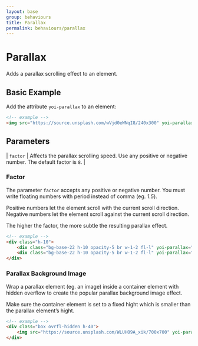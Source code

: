 ```yaml
---
layout: base
group: behaviours
title: Parallax
permalink: behaviours/parallax
---
```


# Parallax

<p class="intro">Adds a parallax scrolling effect to an element.</p>

## Basic Example

Add the attribute `yoi-parallax` to an element:

```html
<!-- example -->
<img src="https://source.unsplash.com/wVjd0eWNqI8/240x300" yoi-parallax />
```
## Parameters

| `factor` | Affects the parallax scrolling speed. Use any positive or negative number. The default factor is `8`. |

### Factor

The parameter `factor` accepts any positive or negative number. You must write floating numbers with period instead of comma (eg. *1.5*).

<p class="hint hint--primary">Positive numbers let the element scroll with the current scroll direction. Negative numbers let the element scroll against the current scroll direction.</p>
<p class="hint hint--primary">The higher the factor, the more subtle the resulting parallax effect.</p>

```html
<!-- example -->
<div class="h-10">
    <div class="bg-base-22 h-10 opacity-5 br w-1-2 fl-l" yoi-parallax="factor:10;"></div>
    <div class="bg-base-22 h-10 opacity-5 br w-1-2 fl-l" yoi-parallax="factor:-10;"></div>
</div>
```

### Parallax Background Image

Wrap a parallax element (eg. an image) inside a container element with hidden overflow to create the popular parallax background image effect.

<p class="hint hint--negative">Make sure the container element is set to a fixed hight which is smaller than the parallax element’s hight.</p>

```html
<!-- example -->
<div class="box ovrfl-hidden h-40">
    <img src="https://source.unsplash.com/WLUHO9A_xik/700x700" yoi-parallax="factor:4;" />
</div>
```